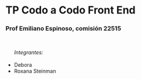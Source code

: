 # TP Codo a Codo Front End
<h3> Prof Emiliano Espinoso, comisión 22515 </h3>
<br>
<ul> <i> Integrantes: </i>
  <br>
  <br>
  <li> Debora
  <li> Roxana Steinman
 </ul>
<br> 
